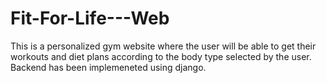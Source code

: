# Fit-For-Life---Web
This is a personalized gym website where the user will be able to get their workouts and diet plans according to the body type selected by the user.
Backend has been implemeneted using django.
